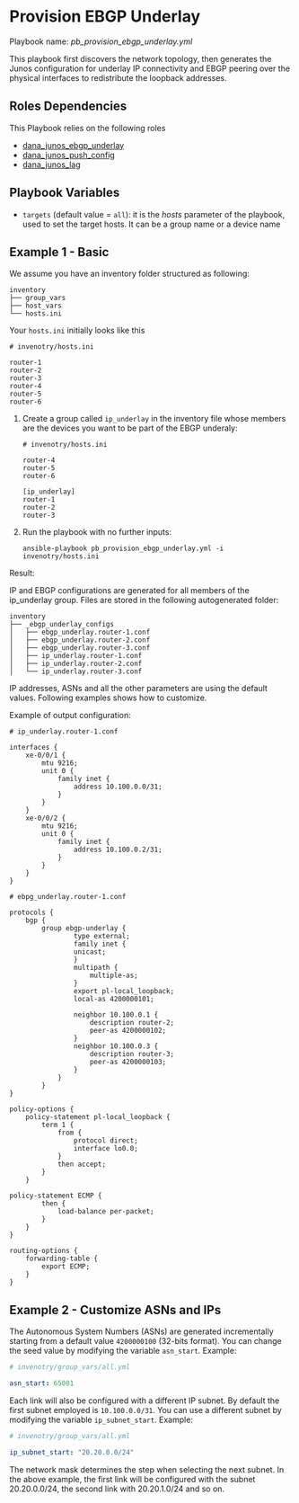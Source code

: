 
# Provision EBGP Underlay 

Playbook name: _pb_provision_ebgp_underlay.yml_

This playbook first discovers the network topology, then generates the Junos configuration for underlay IP connectivity 
and EBGP peering over the physical interfaces to redistribute the loopback addresses.

## Roles Dependencies 

This Playbook relies on the following roles

* [dana_junos_ebgp_underlay](roles/dana_junos_ebgp_underlay/README.md)
* [dana_junos_push_config](roles/dana_junos_push_config/README.md)
* [dana_junos_lag](roles/dana_junos_lag/README.md)


## Playbook Variables

* `targets` (default value = `all`): it is the _hosts_ parameter of the playbook, used to set the target hosts. 
It can be a group name or a device name


## Example 1 - Basic

We assume you have an inventory folder structured as following:

```
inventory
├── group_vars
├── host_vars
└── hosts.ini
```

Your `hosts.ini` initially looks like this

```
# invenotry/hosts.ini

router-1
router-2
router-3
router-4
router-5
router-6
```

1. Create a group called `ip_underlay` in the inventory file whose members are the devices you want to be part of 
the EBGP underaly:

    ```
    # invenotry/hosts.ini 
    
    router-4
    router-5
    router-6

    [ip_underlay]
    router-1
    router-2
    router-3
    ```
2. Run the playbook with no further inputs:

    ```
    ansible-playbook pb_provision_ebgp_underlay.yml -i invenotry/hosts.ini
    ```
    

Result: 

IP and EBGP configurations are generated for all members of the ip_underlay group. 
Files are stored in the following autogenerated folder:

```
inventory
├── _ebgp_underlay_configs
│   ├── ebgp_underlay.router-1.conf
│   ├── ebgp_underlay.router-2.conf
│   ├── ebgp_underlay.router-3.conf
│   ├── ip_underlay.router-1.conf
│   ├── ip_underlay.router-2.conf
│   └── ip_underlay.router-3.conf
```

IP addresses, ASNs and all the other parameters are using the default values. Following examples shows how to customize.

Example of output configuration:


```
# ip_underlay.router-1.conf

interfaces {
    xe-0/0/1 {
        mtu 9216;
        unit 0 {
            family inet {
                address 10.100.0.0/31;
            }
        }
    }
    xe-0/0/2 {
        mtu 9216;
        unit 0 {
            family inet {
                address 10.100.0.2/31;
            }
        }
    }
}
```

```
# ebpg_underlay.router-1.conf

protocols {
    bgp {
        group ebgp-underlay {
                type external;
                family inet {
                unicast;
                }
                multipath {
                    multiple-as;
                }
                export pl-local_loopback;
                local-as 4200000101;
    
                neighbor 10.100.0.1 {
                    description router-2;
                    peer-as 4200000102;
                }
                neighbor 10.100.0.3 {
                    description router-3;
                    peer-as 4200000103;
                }
            }
        }
}

policy-options {
    policy-statement pl-local_loopback {
        term 1 {
            from {
                protocol direct;
                interface lo0.0;
            }
            then accept;
        }
    }

policy-statement ECMP {
        then {
            load-balance per-packet;
        }
    }
}

routing-options {
    forwarding-table {
        export ECMP;
    }
}
```

## Example 2 - Customize ASNs and IPs

The Autonomous System Numbers (ASNs) are generated incrementally starting from a default value `4200000100` 
(32-bits format). 
You can change the seed value by modifying the variable `asn_start`. 
Example:
```yaml
# invenotry/group_vars/all.yml

asn_start: 65001
```

Each link will also be configured with a different IP subnet. By default the first subnet employed is `10.100.0.0/31`. 
You can use a different subnet by modifying the variable `ip_subnet_start`. Example:

```yaml
# invenotry/group_vars/all.yml

ip_subnet_start: "20.20.0.0/24"
```

The network mask determines the step when selecting the next subnet. In the above example, the first link will be 
configured with the subnet 20.20.0.0/24, the second link with 20.20.1.0/24 
and so on. 



